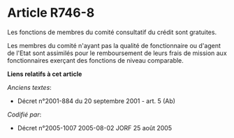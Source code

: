# Article R746-8

Les fonctions de membres du comité consultatif du crédit sont gratuites.

Les membres du comité n'ayant pas la qualité de fonctionnaire ou d'agent de l'Etat sont assimilés pour le remboursement de
leurs frais de mission aux fonctionnaires exerçant des fonctions de niveau comparable.

**Liens relatifs à cet article**

_Anciens textes_:

  - Décret n°2001-884 du 20 septembre 2001 - art. 5 (Ab)

_Codifié par_:

  - Décret n°2005-1007 2005-08-02 JORF 25 août 2005
